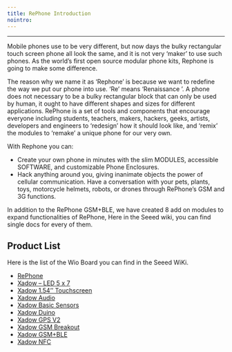 ```yaml
---
title: RePhone Introduction
nointro:
---
```


---
Mobile phones use to be very different, but now days the bulky rectangular touch screen phone all look the same, and it is not very ‘maker’ to use such phones. As the world’s first open source modular phone kits, Rephone is going to make some difference.

The reason why we name it as ‘Rephone’ is because we want to redefine the way we put our phone into use. ‘Re’ means ‘Renaissance ’. A phone does not necessary to be a bulky rectangular block that can only be used by human, it ought to have different shapes and sizes for different applications. RePhone is a set of tools and components that encourage everyone including students, teachers, makers, hackers, geeks, artists, developers and engineers to ‘redesign’ how it should look like, and ‘remix’ the modules to ‘remake’ a unique phone for our very own.

With Rephone you can:

- 	Create your own phone in minutes with the slim MODULES, accessible SOFTWARE, and customizable Phone Enclosures.
- Hack anything around you, giving inanimate objects the power of cellular communication. Have a conversation with your pets, plants, toys, motorcycle helmets, robots, or drones through RePhone’s GSM and 3G functions.

In addition to the RePhone GSM+BLE, we have created 8 add on modules to expand functionalities of RePhone, Here in the Seeed wiki, you can find single docs for every of them.

## Product  List

Here is the list of the Wio Board you can find in the Seeed WiKi.

-	[RePhone](/Rephone/)
-	[Xadow – LED 5 x 7](/Xadow_LED_5x7/)
-	[Xadow 1.54’’ Touchscreen](/Xadow_1.54_inch_Touchscreen/)
-	[Xadow Audio](/Xadow_Audio/)
-	[Xadow Basic Sensors](/Xadow_Basic_Sensors/)
-	[Xadow Duino](/Xadow_Duino/)
-	[Xadow GPS V2](/Xadow_GPS_V2/)
-	[Xadow GSM Breakout](/Xadow_GSM_Breakout/)
-	[Xadow GSM+BLE](/Xadow_GSMPlusBLE/)
-	[Xadow NFC](/Xadow_NFC/)

